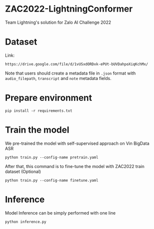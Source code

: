 # ZAC2022-LightningConformer
Team Lightning's solution for Zalo AI Challenge 2022

# Dataset
Link: 
```
https://drive.google.com/file/d/1vUSxdORDxk-ePUt-bUVDahpoXiqKchMx/
```
Note that users should create a metadata  file in `.json` format with `audio_filepath`, `transcript` and `note` metadata fields.

# Prepare environment
```
pip install -r requirements.txt
```

# Train the model
We pre-trained the model with self-supervised approach on Vin BigData ASR
```
python train.py --config-name pretrain.yaml
```
After that, this command is to fine-tune the model with ZAC2022 train dataset (Optional)
```
python train.py --config-name finetune.yaml
```

# Inference
Model Inference can be simply performed with one line
```
python inference.py
```
